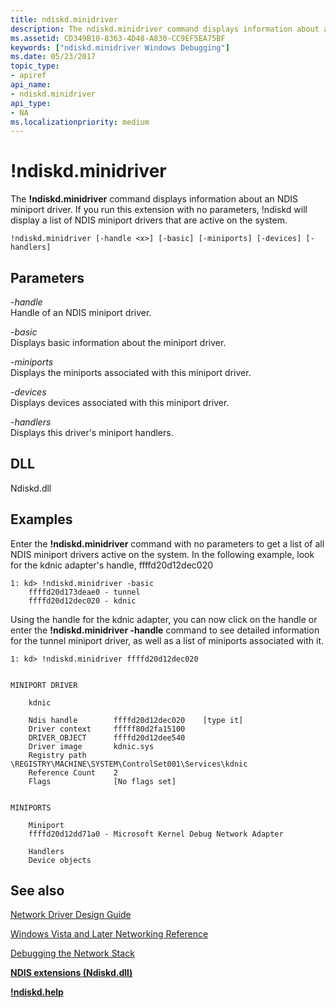 ```yaml
---
title: ndiskd.minidriver
description: The ndiskd.minidriver command displays information about an NDIS miniport driver. 
ms.assetid: CD349B10-8363-4D48-A830-CC9EF5EA75BF
keywords: ["ndiskd.minidriver Windows Debugging"]
ms.date: 05/23/2017
topic_type:
- apiref
api_name:
- ndiskd.minidriver
api_type:
- NA
ms.localizationpriority: medium
---
```


# !ndiskd.minidriver


The **!ndiskd.minidriver** command displays information about an NDIS miniport driver. If you run this extension with no parameters, !ndiskd will display a list of NDIS miniport drivers that are active on the system.

```console
!ndiskd.minidriver [-handle <x>] [-basic] [-miniports] [-devices] [-handlers] 
```

## <span id="ddk__devobj_dbg"></span><span id="DDK__DEVOBJ_DBG"></span>Parameters


<span id="_______-handle______"></span><span id="_______-HANDLE______"></span> *-handle*   
Handle of an NDIS miniport driver.

<span id="_______-basic______"></span><span id="_______-BASIC______"></span> *-basic*   
Displays basic information about the miniport driver.

<span id="_______-miniports______"></span><span id="_______-MINIPORTS______"></span> *-miniports*   
Displays the miniports associated with this miniport driver.

<span id="_______-devices______"></span><span id="_______-DEVICES______"></span> *-devices*   
Displays devices associated with this miniport driver.

<span id="_______-handlers______"></span><span id="_______-HANDLERS______"></span> *-handlers*   
Displays this driver's miniport handlers.

## <span id="DLL"></span><span id="dll"></span>DLL


Ndiskd.dll

Examples
--------

Enter the **!ndiskd.minidriver** command with no parameters to get a list of all NDIS miniport drivers active on the system. In the following example, look for the kdnic adapter's handle, ffffd20d12dec020

```console
1: kd> !ndiskd.minidriver -basic
    ffffd20d173deae0 - tunnel
    ffffd20d12dec020 - kdnic
```

Using the handle for the kdnic adapter, you can now click on the handle or enter the **!ndiskd.minidriver -handle** command to see detailed information for the tunnel miniport driver, as well as a list of miniports associated with it.

```console
1: kd> !ndiskd.minidriver ffffd20d12dec020


MINIPORT DRIVER

    kdnic

    Ndis handle        ffffd20d12dec020    [type it]
    Driver context     fffff80d2fa15100
    DRIVER_OBJECT      ffffd20d12dee540
    Driver image       kdnic.sys
    Registry path      \REGISTRY\MACHINE\SYSTEM\ControlSet001\Services\kdnic
    Reference Count    2
    Flags              [No flags set]


MINIPORTS

    Miniport                                                                    
    ffffd20d12dd71a0 - Microsoft Kernel Debug Network Adapter

    Handlers
    Device objects
```

## <span id="see_also"></span>See also


[Network Driver Design Guide](https://docs.microsoft.com/windows-hardware/drivers/network/index)

[Windows Vista and Later Networking Reference](https://docs.microsoft.com/windows-hardware/drivers/ddi/_netvista/)

[Debugging the Network Stack](https://go.microsoft.com/fwlink/p/?linkid=845311)

[**NDIS extensions (Ndiskd.dll)**](ndis-extensions--ndiskd-dll-.md)

[**!ndiskd.help**](-ndiskd-help.md)

 

 






